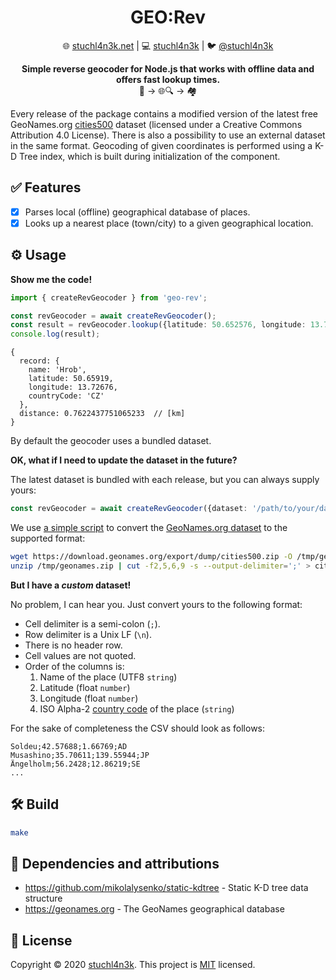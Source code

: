 <h1 align=center>GEO:Rev</h1>

<p align=center>
🌐 <a href="https://stuchl4n3k.net">stuchl4n3k.net</a> | 💻 <a href="https://github.com/stuchl4n3k">stuchl4n3k</a> | 🐦 <a href="https://twitter.com/stuchl4n3k">@stuchl4n3k</a>
</p>

<p align=center>
<strong>Simple reverse geocoder for Node.js that works with offline data and offers fast lookup times.</strong>
<br>
📍 → 🌐🔍 → 🏘️
</p>

Every release of the package contains a modified version of the latest free GeoNames.org [cities500](https://download.geonames.org/export/dump/)
dataset (licensed under a Creative Commons Attribution 4.0 License). There is also a possibility to use an external
dataset in the same format. Geocoding of given coordinates is performed using a K-D Tree index, which is built during
initialization of the component.

## ✅ Features

- [x] Parses local (offline) geographical database of places.
- [x] Looks up a nearest place (town/city) to a given geographical location.

## ⚙️ Usage

**Show me the code!**

```typescript
import { createRevGeocoder } from 'geo-rev';

const revGeocoder = await createRevGeocoder();
const result = revGeocoder.lookup({latitude: 50.652576, longitude: 13.723918});
console.log(result);
```

```
{
  record: {
    name: 'Hrob',
    latitude: 50.65919,
    longitude: 13.72676,
    countryCode: 'CZ'
  },
  distance: 0.7622437751065233  // [km]
}
```

By default the geocoder uses a bundled dataset.

**OK, what if I need to update the dataset in the future?**

The latest dataset is bundled with each release, but you can always supply yours:

```typescript
const revGeocoder = await createRevGeocoder({dataset: '/path/to/your/dataset.csv'});
```

We use [a simple script](https://github.com/webkitty/geo-rev/blob/master/Makefile) to convert the
[GeoNames.org dataset](https://download.geonames.org/export/dump/cities500.zip) to the supported format:

```bash
wget https://download.geonames.org/export/dump/cities500.zip -O /tmp/geonames.zip
unzip /tmp/geonames.zip | cut -f2,5,6,9 -s --output-delimiter=';' > cities500.csv
```

**But I have a _custom_ dataset!**

No problem, I can hear you. Just convert yours to the following format:

- Cell delimiter is a semi-colon (`;`).
- Row delimiter is a Unix LF (`\n`).
- There is no header row.
- Cell values are not quoted.
- Order of the columns is:
  1. Name of the place (UTF8 `string`)
  2. Latitude (float `number`)
  3. Longitude (float `number`)
  4. ISO Alpha-2 [country code](https://en.wikipedia.org/wiki/List_of_ISO_3166_country_codes) of the place (`string`)

For the sake of completeness the CSV should look as follows:

```
Soldeu;42.57688;1.66769;AD
Musashino;35.70611;139.55944;JP
Ängelholm;56.2428;12.86219;SE
...
```

## 🛠️ Build

```bash
make
```

## 🙇‍ Dependencies and attributions

- https://github.com/mikolalysenko/static-kdtree - Static K-D tree data structure
- https://geonames.org - The GeoNames geographical database

## 📜 License

Copyright © 2020 [stuchl4n3k](https://github.com/stuchl4n3k).
This project is [MIT](LICENSE) licensed.
